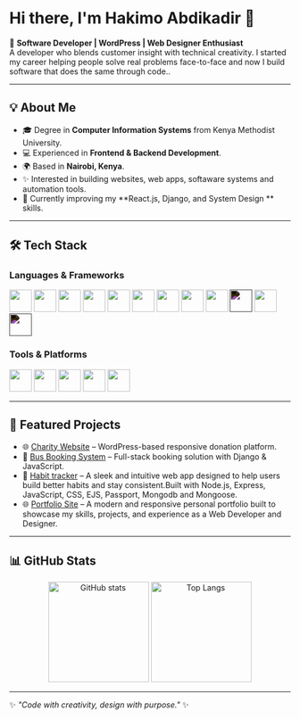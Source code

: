 # Hi there, I'm Hakimo Abdikadir 👋  

🚀 **Software Developer | WordPress | Web Designer  Enthusiast**  
A developer who blends customer insight with technical creativity.
I started my career helping people solve real problems face-to-face 
and now I build software that does the same through code..  

---

## 💡 About Me
- 🎓 Degree in **Computer Information Systems** from Kenya Methodist University.  
- 💻 Experienced in **Frontend & Backend Development**.  
- 🌍 Based in **Nairobi, Kenya**.  
- ✨ Interested in building websites, web apps, softaware systems and automation tools.  
- 🌱 Currently improving my **React.js, Django, and System Design ** skills.  

---

## 🛠️ Tech Stack  

### Languages & Frameworks  
<p align="left">
  <img src="https://cdn.jsdelivr.net/gh/devicons/devicon/icons/html5/html5-original.svg" width="40" height="40"/> 
  <img src="https://cdn.jsdelivr.net/gh/devicons/devicon/icons/css3/css3-original.svg" width="40" height="40"/>
  <img src="https://cdn.jsdelivr.net/gh/devicons/devicon/icons/javascript/javascript-original.svg" width="40" height="40"/>
  <img src="https://cdn.jsdelivr.net/gh/devicons/devicon/icons/react/react-original.svg" width="40" height="40"/>
  <img src="https://cdn.jsdelivr.net/gh/devicons/devicon/icons/python/python-original.svg" width="40" height="40"/>
  <img src="https://cdn.jsdelivr.net/gh/devicons/devicon/icons/django/django-plain.svg" width="40" height="40"/>
  <img src="https://cdn.jsdelivr.net/gh/devicons/devicon/icons/flask/flask-original.svg" width="40" height="40"/>
  <img src="https://cdn.jsdelivr.net/gh/devicons/devicon/icons/wordpress/wordpress-plain.svg" width="40" height="40"/>
  <img src="https://cdn.jsdelivr.net/gh/devicons/devicon/icons/nodejs/nodejs-original.svg" width="40" height="40"/>
  <img src="https://cdn.jsdelivr.net/gh/devicons/devicon/icons/express/express-original.svg" width="40" height="40" style="filter: invert(1);"/>
  <img src="https://cdn.jsdelivr.net/gh/devicons/devicon/icons/mongodb/mongodb-original.svg" width="40" height="40"/>
  <img src="https://cdn.jsdelivr.net/gh/devicons/devicon/icons/passport/passport-original.svg" width="40" height="40" style="filter: invert(1);"/>
</p>


### Tools & Platforms  
<p align="left">
  <img src="https://cdn.jsdelivr.net/gh/devicons/devicon/icons/git/git-original.svg" width="40" height="40"/> 
  <img src="https://cdn.jsdelivr.net/gh/devicons/devicon/icons/github/github-original.svg" width="40" height="40"/> 
  <img src="https://cdn.jsdelivr.net/gh/devicons/devicon/icons/vscode/vscode-original.svg" width="40" height="40"/> 
  <img src="https://cdn.jsdelivr.net/gh/devicons/devicon/icons/figma/figma-original.svg" width="40" height="40"/>
  <img src="https://cdn.jsdelivr.net/gh/devicons/devicon/icons/photoshop/photoshop-plain.svg" width="40" height="40"/>
</p>  

---

## 📌 Featured Projects  
- 🌐 [Charity Website](https://medg2025.org/) – WordPress-based responsive donation platform.  
- 🚌 [Bus Booking System](https://bus-booking-rm8o.onrender.com) – Full-stack booking solution with Django & JavaScript.  
- 🔎 [Habit tracker](https://daily-habits-tracker-production.up.railway.app) – A sleek and intuitive web app designed to help users build better habits and stay consistent.Built with Node.js, Express, JavaScript, CSS, EJS, Passport, Mongodb and Mongoose.
-  🌐 [Portfolio Site](hakimo-abdikadir-abdinoor.netlify.app) – A modern and responsive personal portfolio built to showcase my skills, projects, and experience as a Web Developer and Designer.

---

## 📊 GitHub Stats  
<p align="center">
  <img src="https://github-readme-stats.vercel.app/api?username=hakimoabdikadir&show_icons=true&theme=tokyonight" alt="GitHub stats" height="180"/>
  <img src="https://github-readme-stats.vercel.app/api/top-langs/?username=hakimoabdikadir&layout=compact&theme=tokyonight" alt="Top Langs" height="180"/>
</p>  

---

✨ _"Code with creativity, design with purpose."_ ✨
